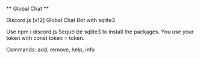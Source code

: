 ** Global Chat **


Discord.js [v12] Global Chat Bot with sqlite3

Use npm i discord.js Sequelize sqlite3 to install the packages. You use your token with const token = token.

Commands: add, remove, help, info
